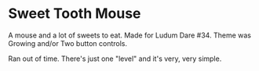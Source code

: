 Sweet Tooth Mouse
=================

A mouse and a lot of sweets to eat. Made for Ludum Dare #34.
Theme was Growing and/or Two button controls.

Ran out of time. There's just one "level" and it's very, very simple.

